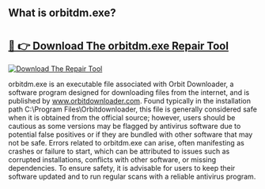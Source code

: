 ## What is orbitdm.exe? 

# <h2><a href="https://exedetect.com/download.php?orbitdm.exe">🔗 👉 Download The orbitdm.exe Repair Tool</a></h2>

[![Download The Repair Tool](https://exedetect.com/download-button.jpg)](https://exedetect.com/download.php?orbitdm.exe)

orbitdm.exe is an executable file associated with Orbit Downloader, a software program designed for downloading files from the internet, and is published by www.orbitdownloader.com. Found typically in the installation path C:\Program Files\Orbitdownloader\, this file is generally considered safe when it is obtained from the official source; however, users should be cautious as some versions may be flagged by antivirus software due to potential false positives or if they are bundled with other software that may not be safe. Errors related to orbitdm.exe can arise, often manifesting as crashes or failure to start, which can be attributed to issues such as corrupted installations, conflicts with other software, or missing dependencies. To ensure safety, it is advisable for users to keep their software updated and to run regular scans with a reliable antivirus program.